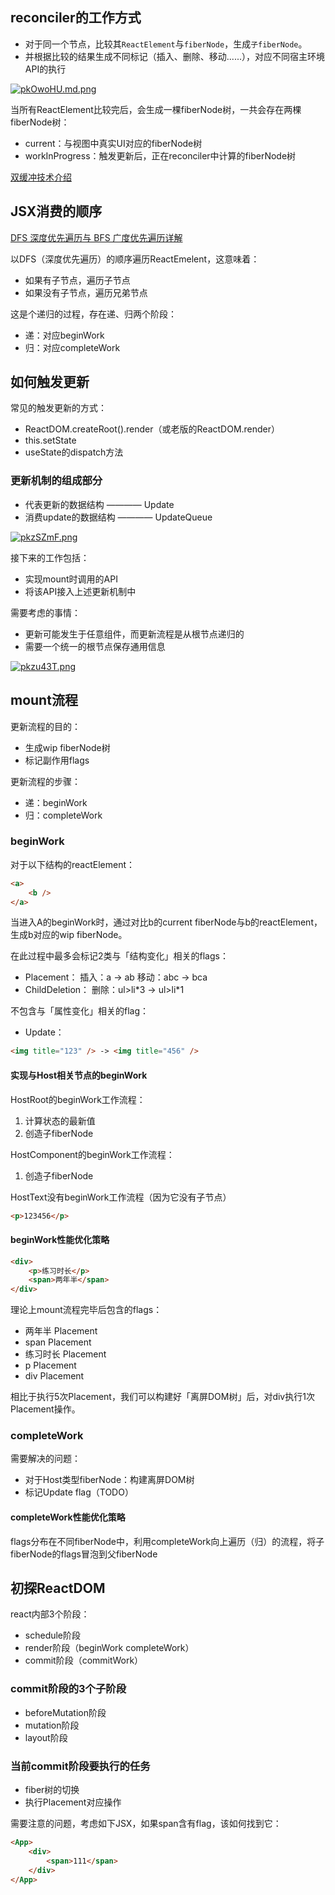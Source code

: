 ## reconciler的工作方式

- 对于同一个节点，比较其`ReactElement`与`fiberNode`，生成`子fiberNode`。
- 并根据比较的结果生成不同标记（插入、删除、移动......），对应不同宿主环境API的执行

[![pkOwoHU.md.png](https://s21.ax1x.com/2024/07/31/pkOwoHU.md.png)](https://imgse.com/i/pkOwoHU)

当所有ReactElement比较完后，会生成一棵fiberNode树，一共会存在两棵fiberNode树：

- current：与视图中真实UI对应的fiberNode树
- workInProgress：触发更新后，正在reconciler中计算的fiberNode树

[双缓冲技术介绍](https://blog.csdn.net/wwwlyj123321/article/details/126447825)

## JSX消费的顺序

[DFS 深度优先遍历与 BFS 广度优先遍历详解](https://houbb.github.io/2020/01/23/data-struct-learn-08-dfs-bfs)

以DFS（深度优先遍历）的顺序遍历ReactEmelent，这意味着：

- 如果有子节点，遍历子节点
- 如果没有子节点，遍历兄弟节点

这是个递归的过程，存在递、归两个阶段：

- 递：对应beginWork
- 归：对应completeWork

## 如何触发更新

常见的触发更新的方式：

- ReactDOM.createRoot().render（或老版的ReactDOM.render）
- this.setState
- useState的dispatch方法

### 更新机制的组成部分

- 代表更新的数据结构 ———— Update
- 消费update的数据结构 ———— UpdateQueue

[![pkzSZmF.png](https://s21.ax1x.com/2024/08/07/pkzSZmF.png)](https://imgse.com/i/pkzSZmF)

接下来的工作包括：

- 实现mount时调用的API
- 将该API接入上述更新机制中

需要考虑的事情：

- 更新可能发生于任意组件，而更新流程是从根节点递归的
- 需要一个统一的根节点保存通用信息

[![pkzu43T.png](https://s21.ax1x.com/2024/08/08/pkzu43T.png)](https://imgse.com/i/pkzu43T)

## mount流程

更新流程的目的：

- 生成wip fiberNode树
- 标记副作用flags

更新流程的步骤：

- 递：beginWork
- 归：completeWork

### beginWork

对于以下结构的reactElement：

```html
<a>
	<b />
</a>
```

当进入A的beginWork时，通过对比b的current fiberNode与b的reactElement，生成b对应的wip fiberNode。

在此过程中最多会标记2类与「结构变化」相关的flags：

- Placement：
  插入：a -> ab 移动：abc -> bca
- ChildDeletion：
  删除：ul>li\*3 -> ul>li\*1

不包含与「属性变化」相关的flag：

- Update：

```html
<img title="123" /> -> <img title="456" />
```

#### 实现与Host相关节点的beginWork

HostRoot的beginWork工作流程：

1. 计算状态的最新值
2. 创造子fiberNode

HostComponent的beginWork工作流程：

1. 创造子fiberNode

HostText没有beginWork工作流程（因为它没有子节点）

```html
<p>123456</p>
```

#### beginWork性能优化策略

```html
<div>
	<p>练习时长</p>
	<span>两年半</span>
</div>
```

理论上mount流程完毕后包含的flags：

- 两年半 Placement
- span Placement
- 练习时长 Placement
- p Placement
- div Placement

相比于执行5次Placement，我们可以构建好「离屏DOM树」后，对div执行1次Placement操作。

### completeWork

需要解决的问题：

- 对于Host类型fiberNode：构建离屏DOM树
- 标记Update flag（TODO）

#### completeWork性能优化策略

flags分布在不同fiberNode中，利用completeWork向上遍历（归）的流程，将子fiberNode的flags冒泡到父fiberNode

## 初探ReactDOM

react内部3个阶段：

- schedule阶段
- render阶段（beginWork completeWork）
- commit阶段（commitWork）

### commit阶段的3个子阶段

- beforeMutation阶段
- mutation阶段
- layout阶段

### 当前commit阶段要执行的任务

- fiber树的切换
- 执行Placement对应操作

需要注意的问题，考虑如下JSX，如果span含有flag，该如何找到它：

```html
<App>
	<div>
		<span>111</span>
	</div>
</App>
```
